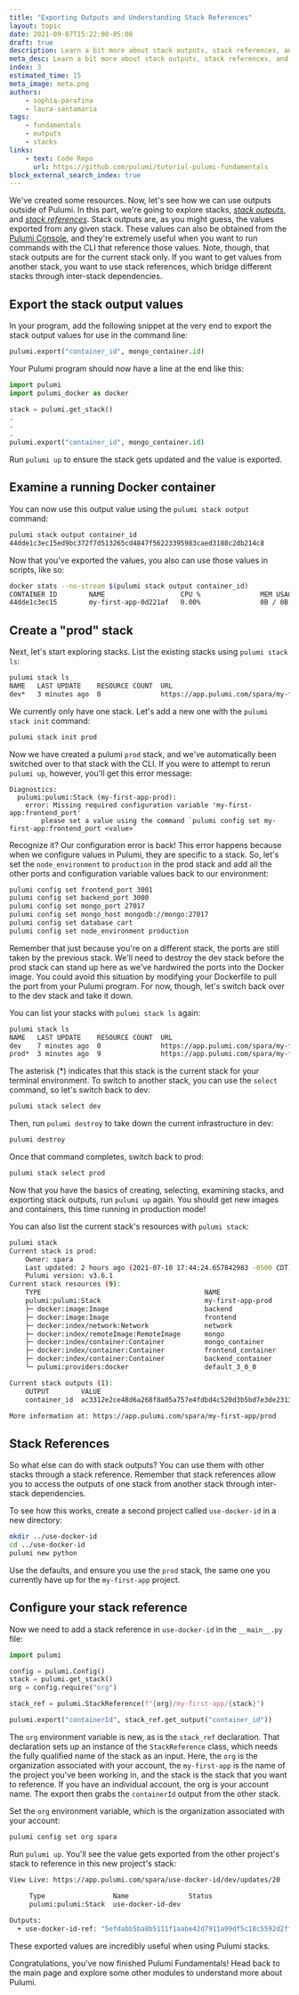 ```yaml
---
title: "Exporting Outputs and Understanding Stack References"
layout: topic
date: 2021-09-07T15:22:00-05:00
draft: true
description: Learn a bit more about stack outputs, stack references, and standing up a new stack.
meta_desc: Learn a bit more about stack outputs, stack references, and standing up a new stack.
index: 3
estimated_time: 15
meta_image: meta.png
authors:
    - sophia-parafina
    - laura-santamaria
tags:
    - fundamentals
    - outputs
    - stacks
links:
    - text: Code Repo
      url: https://github.com/pulumi/tutorial-pulumi-fundamentals
block_external_search_index: true
---
```


We've created some resources. Now, let's see how we can use outputs outside of
Pulumi. In this part, we're going to explore stacks, [_stack
outputs_](https://www.pulumi.com/docs/reference/glossary/#stack-output), and
[_stack
references_](https://www.pulumi.com/docs/reference/glossary/#stack-reference).
Stack outputs are, as you might guess, the values exported from any given stack.
These values can also be obtained from the [Pulumi
Console](https://app.pulumi.com), and they're extremely useful when you want to
run commands with the CLI that reference those values. Note, though, that stack
outputs are for the current stack only. If you want to get values from another
stack, you want to use stack references, which bridge different stacks through
inter-stack dependencies.

## Export the stack output values

In your program, add the following snippet at the very end to export the stack
output values for use in the command line:


```python
pulumi.export("container_id", mongo_container.id)
```

Your Pulumi program should now have a line at the end like this:

```python
import pulumi
import pulumi_docker as docker

stack = pulumi.get_stack()
.
.
.
pulumi.export("container_id", mongo_container.id)

```

Run `pulumi up` to ensure the stack gets updated and the value is exported.

## Examine a running Docker container

You can now use this output value using the `pulumi stack output` command:

```bash
pulumi stack output container_id
44dde1c3ec15ed9bc372f7d513265cd4847f56223395983caed3188c2db214c8
```

Now that you've exported the values, you also can use those values in scripts,
like so:

```bash
docker stats --no-stream $(pulumi stack output container_id)
CONTAINER ID        NAME                   CPU %               MEM USAGE / LIMIT   MEM %               NET I/O             BLOCK I/O           PIDS
44dde1c3ec15        my-first-app-0d221af   0.00%               0B / 0B             0.00%               1.02kB / 796B       0B / 0B             0
```

## Create a "prod" stack

Next, let's start exploring stacks. List the existing stacks using `pulumi stack
ls`:

```bash
pulumi stack ls
NAME   LAST UPDATE    RESOURCE COUNT  URL
dev*   3 minutes ago  0               https://app.pulumi.com/spara/my-first-app/dev
```

We currently only have one stack. Let's add a new one with the `pulumi stack
init` command:

```bash
pulumi stack init prod
```

Now we have created a pulumi `prod` stack, and we've automatically been switched
over to that stack with the CLI. If you were to attempt to rerun `pulumi up`,
however, you'll get this error message:

```
Diagnostics:
  pulumi:pulumi:Stack (my-first-app-prod):
    error: Missing required configuration variable 'my-first-app:frontend_port'
        please set a value using the command `pulumi config set my-first-app:frontend_port <value>`
```

Recognize it? Our configuration error is back! This error happens because when
we configure values in Pulumi, they are specific to a stack. So, let's set the
`node_environment` to `production` in the prod stack and add all the other ports
and configuration variable values back to our environment:

```bash
pulumi config set frontend_port 3001
pulumi config set backend_port 3000
pulumi config set mongo_port 27017
pulumi config set mongo_host mongodb://mongo:27017
pulumi config set database cart
pulumi config set node_environment production
```

Remember that just because you're on a different stack, the ports are still
taken by the previous stack. We'll need to destroy the dev stack before the prod
stack can stand up here as we've hardwired the ports into the Docker image. You
could avoid this situation by modifying your Dockerfile to pull the port from
your Pulumi program. For now, though, let's switch back over to the dev stack
and take it down.

You can list your stacks with `pulumi stack ls` again:

```bash
pulumi stack ls
NAME   LAST UPDATE    RESOURCE COUNT  URL
dev    7 minutes ago  0               https://app.pulumi.com/spara/my-first-app/dev
prod*  3 minutes ago  9               https://app.pulumi.com/spara/my-first-app/prod
```

The asterisk (*) indicates that this stack is the current stack for your
terminal environment. To switch to another stack, you can use the `select`
command, so let's switch back to dev:

```bash
pulumi stack select dev
```

Then, run `pulumi destroy` to take down the current infrastructure in dev:

```bash
pulumi destroy
```

Once that command completes, switch back to prod:

```bash
pulumi stack select prod
```

Now that you have the basics of creating, selecting, examining stacks, and
exporting stack outputs, run `pulumi up` again. You should get new images and
containers, this time running in production mode!

You can also list the current stack's resources with `pulumi stack`:

```bash
pulumi stack
Current stack is prod:
    Owner: spara
    Last updated: 2 hours ago (2021-07-10 17:44:24.657842983 -0500 CDT)
    Pulumi version: v3.6.1
Current stack resources (9):
    TYPE                                         NAME
    pulumi:pulumi:Stack                          my-first-app-prod
    ├─ docker:image:Image                        backend
    ├─ docker:image:Image                        frontend
    ├─ docker:index/network:Network              network
    ├─ docker:index/remoteImage:RemoteImage      mongo
    ├─ docker:index/container:Container          mongo_container
    ├─ docker:index/container:Container          frontend_container
    ├─ docker:index/container:Container          backend_container
    └─ pulumi:providers:docker                   default_3_0_0

Current stack outputs (1):
    OUTPUT        VALUE
    container_id  ac3312e2ce48d6a268f8a05a757e4fdbd4c520d3b5bd7e3de23130563a33e456

More information at: https://app.pulumi.com/spara/my-first-app/prod
```

## Stack References

So what else can do with stack outputs? You can use them with other stacks
through a stack reference. Remember that stack references allow you to access
the outputs of one stack from another stack through inter-stack dependencies.

To see how this works, create a second project called `use-docker-id` in a new
directory:

```bash
mkdir ../use-docker-id
cd ../use-docker-id
pulumi new python
```

Use the defaults, and ensure you use the `prod` stack, the same one you
currently have up for the `my-first-app` project.

## Configure your stack reference

Now we need to add a stack reference in `use-docker-id` in the `__main__.py`
file:

```python
import pulumi

config = pulumi.Config()
stack = pulumi.get_stack()
org = config.require("org")

stack_ref = pulumi.StackReference(f"{org}/my-first-app/{stack}")

pulumi.export("containerId", stack_ref.get_output("container_id"))
```
The `org` environment variable is new, as is the `stack_ref` declaration. That
declaration sets up an instance of the `StackReference` class, which needs the
fully qualified name of the stack as an input. Here, the `org` is the
organization associated with your account, the `my-first-app` is the name of the
project you've been working in, and the stack is the stack that you want to
reference. If you have an individual account, the org is your account name. The
export then grabs the `containerId` output from the other stack.

Set the `org` environment variable, which is the organization associated with
your account:

```bash
pulumi config set org spara
```

Run `pulumi up`. You'll see the value gets exported from the other project's
stack to reference in this new project's stack:

```bash
View Live: https://app.pulumi.com/spara/use-docker-id/dev/updates/20

     Type                 Name               Status     
     pulumi:pulumi:Stack  use-docker-id-dev             
 
Outputs:
  + use-docker-id-ref: "5efdabb5ba8b5111f1aabe42d7911a99df5c18c5592d2ff00f7dfeba3930a818"
```
These exported values are incredibly useful when using Pulumi stacks.

Congratulations, you've now finished Pulumi Fundamentals! Head back to the main
page and explore some other modules to understand more about Pulumi.
